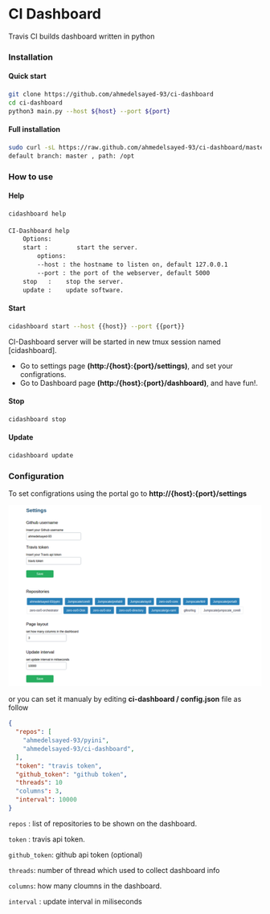 # CI Dashboard
Travis CI builds dashboard written in python

### Installation

#### Quick start
```bash
git clone https://github.com/ahmedelsayed-93/ci-dashboard
cd ci-dashboard
python3 main.py --host ${host} --port ${port} 
```
#### Full installation
```bash
sudo curl -sL https://raw.github.com/ahmedelsayed-93/ci-dashboard/master/install.sh | bash -s {{branch}} {{path}}
default branch: master , path: /opt
```
### How to use
#### Help
```bash
cidashboard help

CI-Dashboard help
    Options:
    start :        start the server.
        options:
        --host : the hostname to listen on, default 127.0.0.1
        --port : the port of the webserver, default 5000
    stop   :    stop the server.
    update :    update software.
```

#### Start
```bash
cidashboard start --host {{host}} --port {{port}}
```
CI-Dashboard server will be started in new tmux session named [cidashboard].
- Go to settings page **(http:/{host}:{port}/settings)**, and set your configrations.
- Go to Dashboard page **(http:/{host}:{port}/dashboard)**, and have fun!.

#### Stop
```bash
cidashboard stop
```
#### Update
```bash
cidashboard update 
```

### Configuration
To set configrations using the portal go to **http://{host}:{port}/settings**

![settings](/docs/settings.png)

or you can set it manualy by editing **ci-dashboard / config.json** file as follow
```json
{
  "repos": [
    "ahmedelsayed-93/pyini",
    "ahmedelsayed-93/ci-dashboard",
  ],
  "token": "travis token",
  "github_token": "github token",
  "threads": 10
  "columns": 3,
  "interval": 10000
}
```
```repos``` : list of repositories to be shown on the dashboard.

```token``` : travis api token.

```github_token```: github api token (optional)

```threads```: number of thread which used to collect dashboard info 

```columns```: how many cloumns in the dashboard.

```interval``` : update interval in miliseconds
